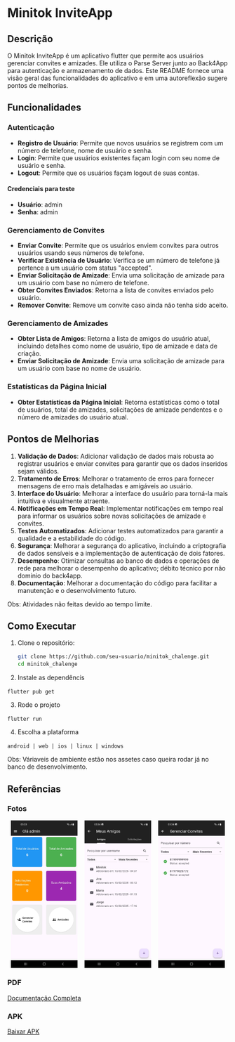 # Minitok InviteApp

## Descrição

O Minitok InviteApp é um aplicativo flutter que permite aos usuários gerenciar convites e amizades. Ele utiliza o Parse Server junto ao Back4App para autenticação e armazenamento de dados. Este README fornece uma visão geral das funcionalidades do aplicativo e em uma autoreflexão sugere pontos de melhorias.

## Funcionalidades

### Autenticação

- **Registro de Usuário**: Permite que novos usuários se registrem com um número de telefone, nome de usuário e senha.
- **Login**: Permite que usuários existentes façam login com seu nome de usuário e senha.
- **Logout**: Permite que os usuários façam logout de suas contas.

#### Credenciais para teste

- **Usuário**: admin
- **Senha**: admin

### Gerenciamento de Convites

- **Enviar Convite**: Permite que os usuários enviem convites para outros usuários usando seus números de telefone.
- **Verificar Existência de Usuário**: Verifica se um número de telefone já pertence a um usuário com status "accepted".
- **Enviar Solicitação de Amizade**: Envia uma solicitação de amizade para um usuário com base no número de telefone.
- **Obter Convites Enviados**: Retorna a lista de convites enviados pelo usuário.
- **Remover Convite**: Remove um convite caso ainda não tenha sido aceito.

### Gerenciamento de Amizades

- **Obter Lista de Amigos**: Retorna a lista de amigos do usuário atual, incluindo detalhes como nome de usuário, tipo de amizade e data de criação.
- **Enviar Solicitação de Amizade**: Envia uma solicitação de amizade para um usuário com base no nome de usuário.

### Estatísticas da Página Inicial

- **Obter Estatísticas da Página Inicial**: Retorna estatísticas como o total de usuários, total de amizades, solicitações de amizade pendentes e o número de amizades do usuário atual.

## Pontos de Melhorias

1. **Validação de Dados**: Adicionar validação de dados mais robusta ao registrar usuários e enviar convites para garantir que os dados inseridos sejam válidos.
2. **Tratamento de Erros**: Melhorar o tratamento de erros para fornecer mensagens de erro mais detalhadas e amigáveis ao usuário.
3. **Interface do Usuário**: Melhorar a interface do usuário para torná-la mais intuitiva e visualmente atraente.
4. **Notificações em Tempo Real**: Implementar notificações em tempo real para informar os usuários sobre novas solicitações de amizade e convites.
5. **Testes Automatizados**: Adicionar testes automatizados para garantir a qualidade e a estabilidade do código.
6. **Segurança**: Melhorar a segurança do aplicativo, incluindo a criptografia de dados sensíveis e a implementação de autenticação de dois fatores.
7. **Desempenho**: Otimizar consultas ao banco de dados e operações de rede para melhorar o desempenho do aplicativo; débito técnico por não dominio do back4app.
8. **Documentação**: Melhorar a documentação do código para facilitar a manutenção e o desenvolvimento futuro.

Obs: Atividades não feitas devido ao tempo limite.

## Como Executar

1. Clone o repositório:

   ```sh
   git clone https://github.com/seu-usuario/minitok_chalenge.git
   cd minitok_chalenge
   ```

2. Instale as dependêncis

`flutter pub get`

3. Rode o projeto

`flutter run`

4. Escolha a plataforma

`android | web | ios | linux | windows`

Obs: Váriaveis de ambiente estão nos assetes caso queira rodar já no banco de desenvolvimento.

## Referências

### Fotos

<div style="display: flex; justify-content: space-around;">
  <img src="./assets/imgs/TelaInicial.jpg" alt="Tela Inicial" width="30%">
  <img src="./assets/imgs/TelaAmigos.jpg" alt="Tela de Amigos" width="30%">
  <img src="./assets/imgs/TelaConvites.jpg" alt="Tela de Convites" width="30%">
</div>

### PDF

[Documentação Completa](./assets/pdfs/Desafio_Técnico_para_Candidato_a_Engenheiro_de_Software_Flutter.pdf)

### APK

[Baixar APK](./assets/apks/MinitokInviteApp.apk)
